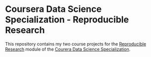 # Coursera Data Science Specialization - Reproducible Research  
This repository contains my two course projects for the [Reproducible Research](https://www.coursera.org/learn/reproducible-research/) module of the
 [Courera Data Science Specialization](https://www.coursera.org/specializations/jhu-data-science).